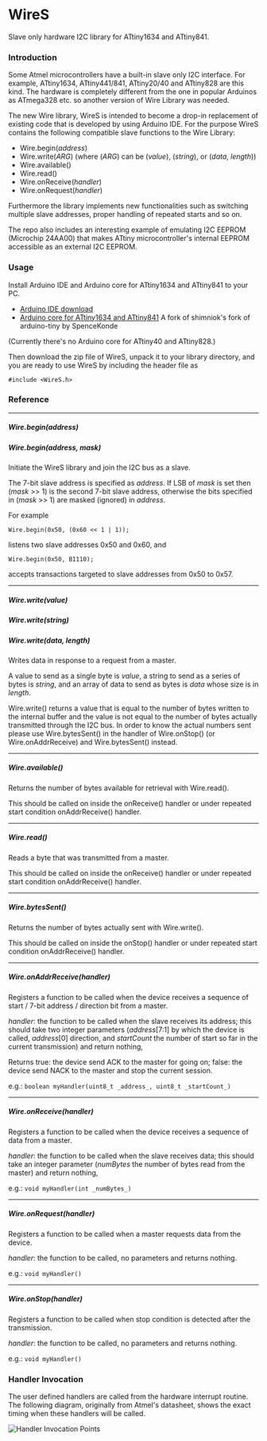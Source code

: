 # WireS
Slave only hardware I2C library for ATtiny1634 and ATtiny841.

### Introduction

Some Atmel microcontrollers have a built-in slave only I2C interface. 
For example, ATtiny1634, ATtiny441/841, ATtiny20/40 and ATtiny828 are this kind. 
The hardware is completely different from the one in popular Arduinos as ATmega328 etc. 
so another version of Wire Library was needed.

The new Wire library, WireS is intended to become a drop-in replacement of existing code that is developed by using Arduino IDE.
For the purpose WireS contains the following compatible slave functions to the Wire Library:

* Wire.begin(_address_)
* Wire.write(_ARG_) (where (_ARG_) can be (_value_), (_string_), or (_data_, _length_))
* Wire.available()
* Wire.read()
* Wire.onReceive(_handler_)
* Wire.onRequest(_handler_)

Furthermore the library implements new functionalities 
such as switching multiple slave addresses, proper handling of repeated starts and so on.

The repo also includes an interesting example of emulating I2C EEPROM (Microchip 24AA00) 
that makes ATtiny microcontroller's internal EEPROM accessible as an external I2C EEPROM.

### Usage

Install Arduino IDE and Arduino core for ATtiny1634 and ATtiny841 to your PC.

* [Arduino IDE download](http://www.arduino.cc/en/Main/Software)
* [Arduino core for ATtiny1634 and ATtiny841](https://github.com/SpenceKonde/arduino-tiny-841) A fork of shimniok's fork of arduino-tiny by SpenceKonde

(Currently there's no Arduino core for ATtiny40 and ATtiny828.)

Then download the zip file of WireS, unpack it to your library directory,
and you are ready to use WireS by including the header file as
```
#include <WireS.h>
```

### Reference

- - - 
##### Wire.begin(_address_)
##### Wire.begin(_address_, _mask_)
Initiate the WireS library and join the I2C bus as a slave. 

The 7-bit slave address is specified as _address_.
If LSB of _mask_ is set then (_mask_ >> 1) is the second 7-bit slave address,
otherwise the bits specified in (_mask_ >> 1) are masked (ignored) in _address_. 

For example
```
Wire.begin(0x50, (0x60 << 1 | 1));
```
listens two slave addresses 0x50 and 0x60, and
```
Wire.begin(0x50, B1110);
```
accepts transactions targeted to slave addresses from 0x50 to 0x57.

- - -
##### Wire.write(_value_)
##### Wire.write(_string_)
##### Wire.write(_data_, _length_)
Writes data in response to a request from a master.

A value to send as a single byte is _value_,
a string to send as a series of bytes is _string_, and
an array of data to send as bytes is _data_ whose size is in _length_.

Wire.write() returns a value that is equal to the number of bytes written to the internal buffer
and the value is not equal to the number of bytes actually transmitted through the I2C bus.
In order to know the actual numbers sent please use Wire.bytesSent() in the handler of Wire.onStop() (or Wire.onAddrReceive) and Wire.bytesSent() instead.

- - -
##### Wire.available()
Returns the number of bytes available for retrieval with Wire.read().

This should be called on inside the onReceive() handler or under repeated start condition onAddrReceive() handler.

- - -
##### Wire.read()
Reads a byte that was transmitted from a master.

This should be called on inside the onReceive() handler or under repeated start condition onAddrReceive() handler.

- - -
##### Wire.bytesSent()
Returns the number of bytes actually sent with Wire.write().

This should be called on inside the onStop() handler or under repeated start condition onAddrReceive() handler.

- - -
##### Wire.onAddrReceive(_handler_)
Registers a function to be called when the device receives a sequence of start / 7-bit address / direction bit from a master.

_handler_: the function to be called when the slave receives its address; this should take two integer parameters
(_address_[7:1] by which the device is called, _address_[0] direction, and _startCount_ the number of start so far in the current transmission) and return nothing,

Returns true: the device send ACK to the master for going on;
false: the device send NACK to the master and stop the current session.

e.g.: ```boolean myHandler(uint8_t _address_, uint8_t _startCount_)```

- - -
##### Wire.onReceive(_handler_)
Registers a function to be called when the device receives a sequence of data from a master.

_handler_: the function to be called when the slave receives data; this should take an integer parameter
(_numBytes_ the number of bytes read from the master) and return nothing,

e.g.: ```void myHandler(int _numBytes_)```

- - -
##### Wire.onRequest(_handler_)
Registers a function to be called when a master requests data from the device. 

_handler_: the function to be called, no parameters and returns nothing.

e.g.: ```void myHandler()```

- - -
##### Wire.onStop(_handler_)
Registers a function to be called when stop condition is detected after the transmission. 

_handler_:  the function to be called, no parameters and returns nothing.

e.g.: ```void myHandler()```

### Handler Invocation

The user defined handlers are called from the hardware interrupt routine.
The following diagram, originally from Atmel's datasheet, shows the exact timing when these handlers will be called.

![Handler Invocation Points](http://mewpro.cc/wp-content/uploads/I2C-slave.jpg)

